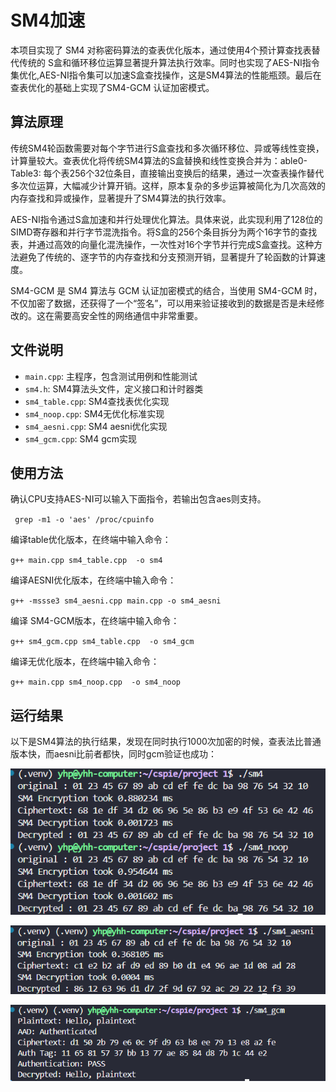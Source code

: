 # SM4加速

本项目实现了 SM4 对称密码算法的查表优化版本，通过使用4个预计算查找表替代传统的 S盒和循环移位运算显著提升算法执行效率。同时也实现了AES-NI指令集优化,AES-NI指令集可以加速S盒查找操作，这是SM4算法的性能瓶颈。最后在查表优化的基础上实现了SM4-GCM 认证加密模式。

## 算法原理

传统SM4轮函数需要对每个字节进行S盒查找和多次循环移位、异或等线性变换，计算量较大。查表优化将传统SM4算法的S盒替换和线性变换合并为：able0-Table3: 每个表256个32位条目，直接输出变换后的结果，通过一次查表操作替代多次位运算，大幅减少计算开销。这样，原本复杂的多步运算被简化为几次高效的内存查找和异或操作，显著提升了SM4算法的执行效率。

AES-NI指令通过S盒加速和并行处理优化算法。具体来说，此实现利用了128位的SIMD寄存器和并行字节混洗指令。将S盒的256个条目拆分为两个16字节的查找表，并通过高效的向量化混洗操作，一次性对16个字节并行完成S盒查找。这种方法避免了传统的、逐字节的内存查找和分支预测开销，显著提升了轮函数的计算速度。

SM4-GCM 是 SM4 算法与 GCM 认证加密模式的结合，当使用 SM4-GCM 时，不仅加密了数据，还获得了一个“签名”，可以用来验证接收到的数据是否是未经修改的。这在需要高安全性的网络通信中非常重要。

## 文件说明

- `main.cpp`: 主程序，包含测试用例和性能测试
- `sm4.h`: SM4算法头文件，定义接口和计时器类
- `sm4_table.cpp`: SM4查找表优化实现
- `sm4_noop.cpp`: SM4无优化标准实现
- `sm4_aesni.cpp`: SM4 aesni优化实现
- `sm4_gcm.cpp`: SM4 gcm实现

## 使用方法
确认CPU支持AES-NI可以输入下面指令，若输出包含aes则支持。

` grep -m1 -o 'aes' /proc/cpuinfo`

编译table优化版本，在终端中输入命令：

` g++ main.cpp sm4_table.cpp  -o sm4 `

编译AESNI优化版本，在终端中输入命令：

` g++ -mssse3 sm4_aesni.cpp main.cpp -o sm4_aesni `

编译 SM4-GCM版本，在终端中输入命令：

`g++ sm4_gcm.cpp sm4_table.cpp  -o sm4_gcm`

编译无优化版本，在终端中输入命令：

` g++ main.cpp sm4_noop.cpp  -o sm4_noop `

## 运行结果
以下是SM4算法的执行结果，发现在同时执行1000次加密的时候，查表法比普通版本快，而aesni比前者都快，同时gcm验证也成功：

![SM4查找表](./res.png)

![aesni](./aesni.png)

![gcm](./gcm.png)